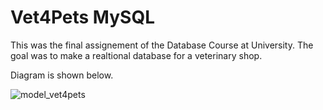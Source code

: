 # Vet4Pets MySQL

This was the final assignement of the Database Course at University. The goal was to make a realtional database for a veterinary shop.

Diagram is shown below.

![model_vet4pets](https://user-images.githubusercontent.com/63354464/126263619-180166f3-699e-4d5f-aaf4-cfbf744767fe.png)
